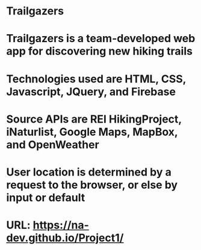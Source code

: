 # Trailgazers

# Trailgazers is a team-developed web app for discovering new hiking trails

# Technologies used are HTML, CSS, Javascript, JQuery, and Firebase
# Source APIs are REI HikingProject, iNaturlist, Google Maps, MapBox, and OpenWeather
# User location is determined by a request to the browser, or else by input or default

# URL: https://na-dev.github.io/Project1/